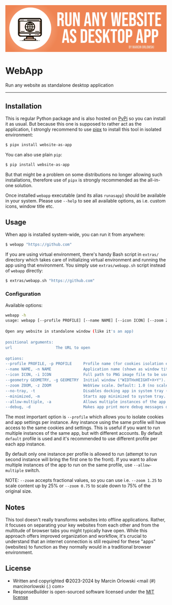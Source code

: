 ![WebApp](docs/logo.png)

# WebApp

Run any website as standalone desktop application

---

## Installation

This is regular Python package and is also hosted on [PyPi](https://pypi.org/project/website-as-app/) so
you can install it as usual. But because this one is supposed to rather act as the application, I
strongly recommend to use [pipx](https://pipx.pypa.io/) to install this tool in isolated environment:

```bash
$ pipx install website-as-app
```

You can also use plain `pip`:

```bash
$ pip install website-as-app
```

But that might be a problem on some distributions no longer allowing such installations, therefore
use of `pipx` is strongly recommended as the all-in-one solution.

Once installed `webapp` executable (and its alias `runasapp`) should be available in your system.
Please use `--help` to see all available options, as i.e. custom icons, window title etc.

## Usage

When app is installed system-wide, you can run it from anywhere:

```bash
$ webapp "https://github.com"
```

If you are using virtual environment, there's handy Bash script in `extras/` directory
which takes care of initializing virtual environment and running the app using that environment.
You simply use `extras/webapp.sh` script instead of `webapp` directly:

```bash
$ extras/webapp.sh "https://github.com"
```

### Configuration

Available options:

```bash
webapp -h
usage: webapp [--profile PROFILE] [--name NAME] [--icon ICON] [--zoom ZOOM] [--no-tray] url

Open any website in standalone window (like it's an app)

positional arguments:
url                   The URL to open

options:
--profile PROFILE, -p PROFILE     Profile name (for cookies isolation etc). Default: "default"
--name NAME, -n NAME              Application name (shown as window title)
--icon ICON, -i ICON              Full path to PNG image file to be used as app icon
--geometry GEOMETRY, -g GEOMETRY  Initial window ("WIDTHxHEIGHT+X+Y"). Default: "450x600+0+0"
--zoom ZOOM, -z ZOOM              WebView scale. Default: 1.0 (no scale change).
--no-tray, -t                     Disables docking app in system tray (closing window quits app)
--minimized, -m                   Starts app minimized to system tray.
--allow-multiple, -a              Allows multiple instances of the app to run on the same profile
--debug, -d                       Makes app print more debug messages during execution
```

The most important option is `--profile` which allows you to isolate cookies and app settings
per instance. Any instance using the same profile will have access to the same cookies and
settings. This is useful if you want to run multiple instances of the same app, but with
different accounts. By default `default` profile is used and it's recommended to use different
profile per each app instance.

By default only one instance per profile is allowed to run (attempt to run second instance
will bring the first one to the front). If you want to allow multiple instances of the app
to run on the same profile, use `--allow-multiple` switch.

NOTE: `--zoom` accepts fractional values, so you can use i.e. `--zoom 1.25` to scale content up by
25% or `--zoom 0.75` to scale down to 75% of the original size.

## Notes

This tool doesn't really transforms websites into offline applications. Rather, it focuses
on separating your key websites from each other and from the multitude of browser tabs you might
typically have open. While this approach offers improved organization and workflow, it's crucial
to understand that an internet connection is still required for these "apps" (websites) to function
as they normally would in a traditional browser environment.

## License

* Written and copyrighted &copy;2023-2024 by Marcin Orlowski <mail (#) marcinorlowski (.) com>
* ResponseBuilder is open-sourced software licensed under
  the [MIT license](http://opensource.org/licenses/MIT)
